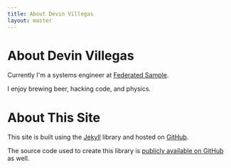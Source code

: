 ```yaml
---
title: About Devin Villegas
layout: master
---
```


About Devin Villegas
====================

Currently I'm a systems engineer at [Federated Sample](federatedsample.com).

I enjoy brewing beer, hacking code, and physics.

About This Site
===============

This site is built using the [Jekyll](http://github.com/mojombo/jekyll) library
and hosted on [GitHub](http://github.com/).

The source code used to create
this library is [publicly available on GitHub](http://github.com/dvillega/dvillega.github.com)
as well.
